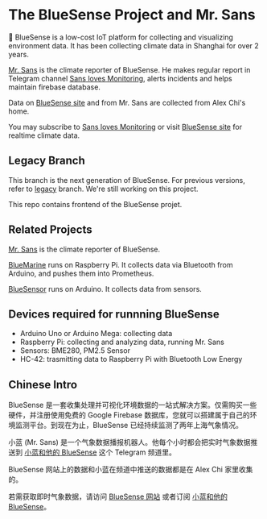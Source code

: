 # The BlueSense Project and Mr. Sans

🌈 BlueSense is a low-cost IoT platform for collecting and visualizing
environment data. It has been collecting climate data in Shanghai for over 2 years.

[Mr. Sans](https://github.com/skyzh/MrSans/) is the climate reporter 
of BlueSense. He makes regular report in Telegram channel 
[Sans loves Monitoring](https://t.me/thebluesense), alerts 
incidents and helps maintain firebase database.

Data on [BlueSense site](https://bluesense.skyzh.xyz) and from Mr. Sans are
collected from Alex Chi's home.

You may subscribe to [Sans loves Monitoring](https://t.me/thebluesense)
or visit [BlueSense site](https://bluesense.skyzh.xyz) for realtime
climate data.

## Legacy Branch

This branch is the next generation of BlueSense. For previous versions,
refer to [legacy](https://github.com/skyzh/BlueSense/tree/legacy) branch.
We're still working on this project.

This repo contains frontend of the BlueSense projet.

## Related Projects

[Mr. Sans](https://github.com/skyzh/MrSans/) is the climate reporter 
of BlueSense.

[BlueMarine](https://github.com/skyzh/BlueMarine) runs on Raspberry Pi. 
It collects data via Bluetooth from Arduino, and pushes them into
Prometheus.

[BlueSensor](https://github.com/skyzh/BlueSensor) runs on Arduino. 
It collects data from sensors.

## Devices required for runnning BlueSense

* Arduino Uno or Arduino Mega: collecting data
* Raspberry Pi: collecting and analyzing data, running Mr. Sans
* Sensors: BME280, PM2.5 Sensor
* HC-42: trasmitting data to Raspberry Pi with Bluetooth Low Energy

## Chinese Intro

BlueSense 是一套收集处理并可视化环境数据的一站式解决方案。仅需购买一些硬件，并注册使用免费的
Google Firebase 数据库，您就可以搭建属于自己的环境监测平台。到现在为止，BlueSense
已经持续监测了两年上海气象情况。

小蓝 (Mr. Sans) 是一个气象数据播报机器人。他每个小时都会把实时气象数据推送到
[小蓝和他的 BlueSense](https://t.me/thebluesense) 这个 Telegram 频道里。

BlueSense 网站上的数据和小蓝在频道中推送的数据都是在 Alex Chi 家里收集的。

若需获取即时气象数据，请访问 [BlueSense 网站](https://bluesense.skyzh.xyz)
或者订阅 [小蓝和他的 BlueSense](https://t.me/thebluesense)。
